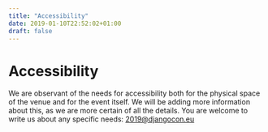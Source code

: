 ```yaml
---
title: "Accessibility"
date: 2019-01-10T22:52:02+01:00
draft: false
---
```


# Accessibility

We are observant of the needs for accessibility both for the physical space of the venue and for the event itself. We will be adding more information about this, as we are more certain of all the details. You are welcome to write us about any specific needs: [2019@djangocon.eu](mailto:2019@djangocon.eu)
